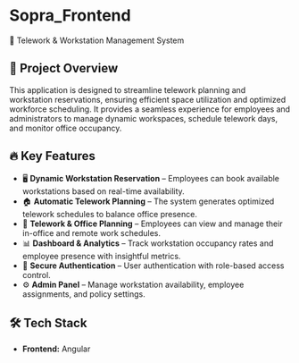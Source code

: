 # Sopra_Frontend

🏢 Telework & Workstation Management System

## 📌 Project Overview
This application is designed to streamline telework planning and workstation reservations, ensuring efficient space utilization and optimized workforce scheduling. It provides a seamless experience for employees and administrators to manage dynamic workspaces, schedule telework days, and monitor office occupancy.

## 🔥 Key Features
- 🖥️ **Dynamic Workstation Reservation** – Employees can book available workstations based on real-time availability.
- 🏠 **Automatic Telework Planning** – The system generates optimized telework schedules to balance office presence.
- 📆 **Telework & Office Planning** – Employees can view and manage their in-office and remote work schedules.
- 📊 **Dashboard & Analytics** – Track workstation occupancy rates and employee presence with insightful metrics.
- 🔐 **Secure Authentication** – User authentication with role-based access control.
- ⚙️ **Admin Panel** – Manage workstation availability, employee assignments, and policy settings.

## 🛠️ Tech Stack
- **Frontend:** Angular
